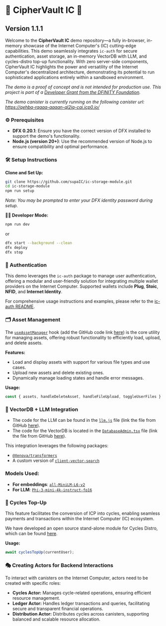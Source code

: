 # 🔐 CipherVault IC 🚀
## Version 1.1.1

Welcome to the **CipherVault IC** demo repository—a fully in-browser, in-memory showcase of the Internet Computer's (IC) cutting-edge capabilities. This demo seamlessly integrates `ic-auth` for secure authentication, asset storage, an in-memory VectorDB with LLM, and cycles-distro top-up functionality. With zero server-side components, CipherVault IC highlights the power and versatility of the Internet Computer's decentralized architecture, demonstrating its potential to run sophisticated applications entirely within a sandboxed environment.

*The demo is a proof of concept and is not intended for production use. This project is part of a [Developer Grant from the DFINITY Foundation](https://dfinity.org/grants).*

*The demo canister is currently running on the following canister url: https://qehbq-rqaaa-aaaan-ql2iq-cai.icp0.io/*

### ⚙️ Prerequisites

- **DFX 0.20.1**: Ensure you have the correct version of DFX installed to support the demo's functionality.
- **Node.js (version 20+)**: Use the recommended version of Node.js to ensure compatibility and optimal performance.

### 🛠️ Setup Instructions

**Clone and Set Up:**
```bash
git clone https://github.com/supaIC/ic-storage-module.git
cd ic-storage-module
npm run setup
```
*Note: You may be prompted to enter your DFX identity password during setup.*

**👨‍💻 Developer Mode:**
```bash
npm run dev
```

or

```bash
dfx start --background --clean
dfx deploy
dfx stop
```

### 🔑 Authentication

This demo leverages the `ic-auth` package to manage user authentication, offering a modular and user-friendly solution for integrating multiple wallet providers on the Internet Computer. Supported wallets include **Plug**, **Stoic**, **NFID**, and **Internet Identity**.

For comprehensive usage instructions and examples, please refer to the [ic-auth README](https://github.com/cp-daniel-mccoy/ic-auth#readme).

### 🗂️ Asset Management

The [`useAssetManager`](#) hook (add the GitHub code link [here](#)) is the core utility for managing assets, offering robust functionality to efficiently load, upload, and delete assets.

**Features:**
- Load and display assets with support for various file types and use cases.
- Upload new assets and delete existing ones.
- Dynamically manage loading states and handle error messages.

**Usage:**
```typescript
const { assets, handleDeleteAsset, handleFileUpload, toggleUserFiles } = useAssetManager(currentUser, bucketName);
```

### 🧠 VectorDB + LLM Integration

- The code for the LLM can be found in the [`llm.js`](#) file (link the file from GitHub [here](#)).
- The code for the VectorDB is located in the [`DatabaseAdmin.tsx`](#) file (link the file from GitHub [here](#)).

This integration leverages the following packages:
- [`@Xenova/transformers`](https://www.npmjs.com/package/@xenova/transformers)
- A custom version of [`client-vector-search`](https://github.com/yusufhilmi/client-vector-search)

### Models Used:
- **For embeddings**: [`all-MiniLM-L6-v2`](https://huggingface.co/Xenova/all-MiniLM-L6-v2)
- **For LLM**: [`Phi-3-mini-4k-instruct-fp16`](https://huggingface.co/Xenova/Phi-3-mini-4k-instruct_fp16)

### 🔄 Cycles Top-Up

This feature facilitates the conversion of ICP into cycles, enabling seamless payments and transactions within the Internet Computer (IC) ecosystem.

We have developed an open source stand-alone module for Cycles Distro, which can be found [here](https://github.com/supaIC/cycles-distro).

**Usage:**
```typescript
await cyclesTopUp(currentUser);
```

### 🎭 Creating Actors for Backend Interactions

To interact with canisters on the Internet Computer, actors need to be created with specific roles:

- **Cycles Actor:** Manages cycle-related operations, ensuring efficient resource management.
- **Ledger Actor:** Handles ledger transactions and queries, facilitating secure and transparent financial operations.
- **Distribution Actor:** Distributes cycles across canisters, supporting balanced and scalable resource allocation.